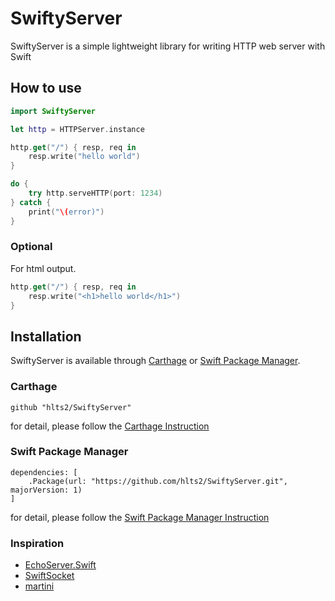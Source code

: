 # SwiftyServer
SwiftyServer is a simple lightweight library for writing HTTP web server with Swift

## How to use

```swift
import SwiftyServer

let http = HTTPServer.instance

http.get("/") { resp, req in
    resp.write("hello world")
}

do {
    try http.serveHTTP(port: 1234)
} catch {
    print("\(error)")
}
```

### Optional
For html output.

```swift
http.get("/") { resp, req in
    resp.write("<h1>hello world</h1>")
}
```

## Installation

SwiftyServer is available through [Carthage](https://github.com/Carthage/Carthage) or
[Swift Package Manager](https://github.com/apple/swift-package-manager).

### Carthage

```
github "hlts2/SwiftyServer"
```

for detail, please follow the [Carthage Instruction](https://github.com/Carthage/Carthage#if-youre-building-for-ios-tvos-or-watchos)

### Swift Package Manager

```
dependencies: [
    .Package(url: "https://github.com/hlts2/SwiftyServer.git", majorVersion: 1)
]
```

for detail, please follow the [Swift Package Manager Instruction](https://github.com/apple/swift-package-manager/blob/master/Documentation/Usage.md)

### Inspiration
- [EchoServer.Swift](https://gist.github.com/satoshiam/65f74106f5c69697314f)
- [SwiftSocket](https://github.com/swiftsocket/SwiftSocket)
- [martini](https://github.com/go-martini/martini)
